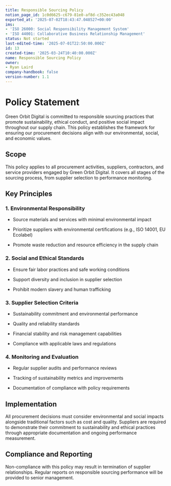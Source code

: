 ```yaml
---
title: Responsible Sourcing Policy
notion_page_id: 1c0d6625-c679-81e0-af8d-c352ec43a048
exported_at: '2025-07-02T18:43:47.048527+00:00'
ims:
- 'ISO 26000: Social Responsibility Management System'
- 'ISO 44001: Collaborative Business Relationship Management'
status: Not started
last-edited-time: '2025-07-01T22:50:00.000Z'
id: 13
created-time: '2025-03-24T10:40:00.000Z'
name: Responsible Sourcing Policy
owner:
- Ryan Laird
company-handbook: false
version-number: 1.1
---
```


# Policy Statement

Green Orbit Digital is committed to responsible sourcing practices that promote sustainability, ethical conduct, and positive social impact throughout our supply chain. This policy establishes the framework for ensuring our procurement decisions align with our environmental, social, and economic values.

## Scope

This policy applies to all procurement activities, suppliers, contractors, and service providers engaged by Green Orbit Digital. It covers all stages of the sourcing process, from supplier selection to performance monitoring.

## Key Principles

### 1. Environmental Responsibility

- Source materials and services with minimal environmental impact

- Prioritize suppliers with environmental certifications (e.g., ISO 14001, EU Ecolabel)

- Promote waste reduction and resource efficiency in the supply chain

### 2. Social and Ethical Standards

- Ensure fair labor practices and safe working conditions

- Support diversity and inclusion in supplier selection

- Prohibit modern slavery and human trafficking

### 3. Supplier Selection Criteria

- Sustainability commitment and environmental performance

- Quality and reliability standards

- Financial stability and risk management capabilities

- Compliance with applicable laws and regulations

### 4. Monitoring and Evaluation

- Regular supplier audits and performance reviews

- Tracking of sustainability metrics and improvements

- Documentation of compliance with policy requirements

## Implementation

All procurement decisions must consider environmental and social impacts alongside traditional factors such as cost and quality. Suppliers are required to demonstrate their commitment to sustainability and ethical practices through appropriate documentation and ongoing performance measurement.

## Compliance and Reporting

Non-compliance with this policy may result in termination of supplier relationships. Regular reports on responsible sourcing performance will be provided to senior management.